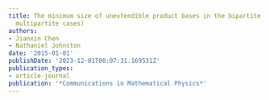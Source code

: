 ```yaml
---
title: The minimum size of unextendible product bases in the bipartite case (and some
  multipartite cases)
authors:
- Jianxin Chen
- Nathaniel Johnston
date: '2015-01-01'
publishDate: '2023-12-01T00:07:31.169531Z'
publication_types:
- article-journal
publication: '*Communications in Mathematical Physics*'
---
```

